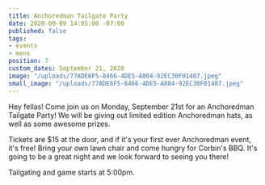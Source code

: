 ```yaml
---
title: Anchoredman Tailgate Party
date: 2020-09-09 14:05:00 -07:00
published: false
tags:
- events
- mens
position: 7
custom_dates: September 21, 2020
image: "/uploads/77ADE6F5-8466-4DE5-A804-92EC30F01407.jpeg"
small_image: "/uploads/77ADE6F5-8466-4DE5-A804-92EC30F01407.jpeg"
---
```


Hey fellas!  Come join us on Monday, September 21st for an Anchoredman Tailgate Party!  We will be giving out limited edition Anchoredman hats, as well as some awesome prizes.  

Tickets are $15 at the door, and if it's your first ever Anchoredman event, it's free!  Bring your own lawn chair and come hungry for Corbin's BBQ.  It's going to be a great night and we look forward to seeing you there!  

Tailgating and game starts at 5:00pm.
